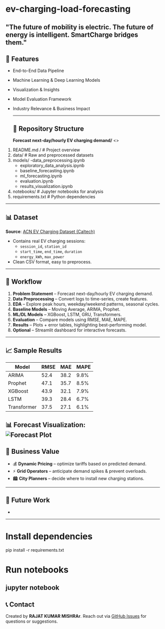 # ev-charging-load-forecasting

"The future of mobility is electric. The future of energy is intelligent. SmartCharge bridges them."
---

## 🚀 Features
* End-to-End Data Pipeline
*  Machine Learning & Deep Learning Models
* Visualization & Insights
* Model Evaluation Framework
* Industry Relevance & Business Impact

  ---
  ## 📁 Repository Structure
  **Forecast next-day/hourly EV charging demand/** <>
1. README.md /                 # Project overview
2. data/                      # Raw and preprocessed datasets
3. models/
   -data_preprocessing.ipynb
   - exploratory_data_analysis.ipynb
   - baseline_forecasting.ipynb
   - ml_forecasting.ipynb
   - evaluation.ipynb
   - results_visualization.ipynb
  4. notebooks/             # Jupyter notebooks for analysis
  5. requirements.txt       # Python dependencies
---
## 📊 Dataset  
**Source**: [ACN EV Charging Dataset (Caltech)](https://ev.caltech.edu/dataset)  
- Contains real EV charging sessions:  
  - `session_id`, `station_id`  
  - `start_time`, `end_time`, `duration`  
  - `energy_kWh`, `max_power`  
- Clean CSV format, easy to preprocess.
---
## 🧠 Workflow  

1. **Problem Statement** – Forecast next-day/hourly EV charging demand.  
2. **Data Preprocessing** – Convert logs to time-series, create features.  
3. **EDA** – Explore peak hours, weekday/weekend patterns, seasonal cycles.  
4. **Baseline Models** – Moving Average, ARIMA, Prophet.  
5. **ML/DL Models** – XGBoost, LSTM, GRU, Transformers.  
6. **Evaluation** – Compare models using RMSE, MAE, MAPE.  
7. **Results** – Plots + error tables, highlighting best-performing model.  
8. **Optional** – Streamlit dashboard for interactive forecasts.
----
## 📈 Sample Results  

| Model       | RMSE   | MAE   | MAPE  |
|-------------|--------|-------|-------|
| ARIMA       | 52.4   | 38.2  | 9.8%  |
| Prophet     | 47.1   | 35.7  | 8.5%  |
| XGBoost     | 43.9   | 32.1  | 7.9%  |
| LSTM        | 39.3   | 28.4  | 6.7%  |
| Transformer | 37.5   | 27.1  | 6.1%  |

📊 Forecast Visualization:  
![Forecast Plot](assets/sample_forecast.png) 
---
## 🚀 Business Value     
- 💰 **Dynamic Pricing** – optimize tariffs based on predicted demand.
- ⚡ **Grid Operators** – anticipate demand spikes & prevent overloads.
- 🏙️ **City Planners** – decide where to install new charging stations.
----
## 🔹 Future Work

*
---
# Install dependencies
pip install -r requirements.txt

# Run notebooks
jupyter notebook
---
## 📞 Contact

Created by **RAJAT KUMAR MISHRAr**. Reach out via [GitHub Issues](...) for questions or suggestions.

